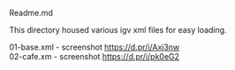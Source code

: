 Readme.md

This directory housed various igv xml files for easy loading.
 

01-base.xml - screenshot https://d.pr/i/Axj3nw     
02-cafe.xm - screenshot https://d.pr/i/pk0eG2    
